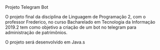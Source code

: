 Projeto Telegram Bot

O projeto final da disciplina de Linguagem de Programação 2, com o professor Frederico, no curso Bacharelado em Tecnologia da Informação 2019.2 tem como objetivo a criação de um bot no telegram para administração de patrimônios.

O projeto será desenvolvido em Java.s